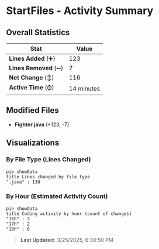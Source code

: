 # StartFiles - Activity Summary 

## Overall Statistics

| Stat                   | Value                                                             |
| ---------------------- | ----------------------------------------------------------------- |
| **Lines Added** (➕)   | 123                                          |
| **Lines Removed** (➖) | 7                                        |
| **Net Change** (↕)    | 116                |
| **Active Time** (⌚)   | 14 minutes |


## Modified Files
- **Fighter.java** (+123, -7)

## Visualizations

### By File Type (Lines Changed)

```mermaid
pie showData
title Lines changed by file type
".java" : 130
```

### By Hour (Estimated Activity Count)

```mermaid
pie showData
title Coding activity by hour (count of changes)
"16h" : 3
"17h" : 2
"18h" : 6
```


> **Last Updated:** 3/25/2025, 6:30:50 PM